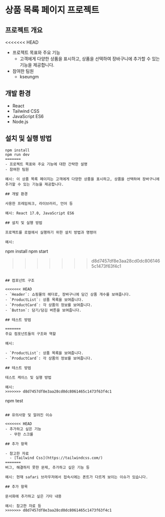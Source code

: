 # 상품 목록 페이지 프로젝트

## 프로젝트 개요

<<<<<<< HEAD
- 프로젝트 목표와 주요 기능
  - 고객에게 다양한 상품을 표시하고, 상품을 선택하여 장바구니에 추가할 수 있는 기능을 제공합니다.
- 참여한 팀원
  - kseungm

## 개발 환경

- React
- Tailwind CSS
- JavaScript ES6
- Node.js

## 설치 및 실행 방법

```
npm install
npm run dev
=======
- 프로젝트 목표와 주요 기능에 대한 간략한 설명
- 참여한 팀원

예시: 이 상품 목록 페이지는 고객에게 다양한 상품을 표시하고, 상품을 선택하여 장바구니에 추가할 수 있는 기능을 제공합니다.

## 개발 환경

사용한 프레임워크, 라이브러리, 언어 등

예시: React 17.0, JavaScript ES6

## 설치 및 실행 방법

프로젝트를 로컬에서 실행하기 위한 설치 방법과 명령어

예시:
```
npm install
npm start
>>>>>>> d8d7457df8e3aa28cd0dc8061465c1473f63f4c1
```

## 컴포넌트 구조

<<<<<<< HEAD
- `Header`: 쇼핑몰의 헤더로, 장바구니에 담긴 상품 개수를 보여줍니다.
- `ProductList`: 상품 목록을 보여줍니다.
- `ProductCard`: 각 상품의 정보를 보여줍니다.
- `Button`: 담기/담김 버튼을 보여줍니다.

## 테스트 방법

=======
주요 컴포넌트들의 구조와 역할

예시:

- `ProductList`: 상품 목록을 보여줍니다.
- `ProductCard`: 각 상품의 정보를 보여줍니다.

## 테스트 방법

테스트 케이스 및 실행 방법

예시:
>>>>>>> d8d7457df8e3aa28cd0dc8061465c1473f63f4c1
```
npm test
```

## 유의사항 및 알려진 이슈

<<<<<<< HEAD
- 추가하고 싶은 기능
  - 무한 스크롤

## 추가 항목

- 참고한 자료
  - [Tailwind Css](https://tailwindcss.com/)
=======
버그, 해결하지 못한 문제, 추가하고 싶은 기능 등

예시: 현재 safari 브라우저에서 접속시에는 폰트가 다르게 보이는 이슈가 있습니다.

## 추가 항목

문서화에 추가하고 싶은 기타 내용

예시: 참고한 자료 등
>>>>>>> d8d7457df8e3aa28cd0dc8061465c1473f63f4c1
